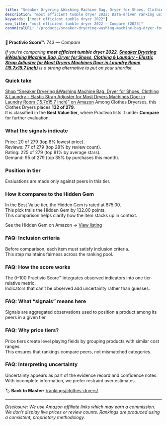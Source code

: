 ```yaml
---
title: "Sneaker Dryering &Washing Machine Bag, Dryer for Shoes, Clothing & Laundry - Elastic Strap Adjuster for Most Dryers Machines Door in Laundry Room (15.7x15.7 Inch)"
description: "most efficient tumble dryer 2022: Data-driven ranking using the Practivio Score™. Positioned by quality, value, demand, findability, momentum."
keywords: ["most efficient tumble dryer 2022"]
seo_title: "most efficient tumble dryer 2022 — Compare (2025)"
canonicalURL: "/products/sneaker-dryering-washing-machine-bag-dryer-for-shoes-clothing-laundry-elastic-strap-adjuster-for-most-dryers-machines-door-in-laundry-room-157x157-inch-B0BBVR6P1N/"
---
```


**🛒 Practivio Score™:** 743 — _Compare_


*If you're comparing **most efficient tumble dryer 2022**, **[Sneaker Dryering &Washing Machine Bag, Dryer for Shoes, Clothing & Laundry - Elastic Strap Adjuster for Most Dryers Machines Door in Laundry Room (15.7x15.7 Inch)](https://www.amazon.com/dp/B0BBVR6P1N?tag=practivio-20)** is a strong alternative to put on your shortlist.*
### Quick take
[Shop “Sneaker Dryering &Washing Machine Bag, Dryer for Shoes, Clothing & Laundry - Elastic Strap Adjuster for Most Dryers Machines Door in Laundry Room (15.7x15.7 Inch)” on Amazon](https://www.amazon.com/dp/B0BBVR6P1N?tag=practivio-20)
Among Clothes Dryerses, this Clothes Dryers places **132 of 279**.  
It is classified in the **Best Value tier**, where Practivio lists it under **Compare** for further evaluation.

### What the signals indicate
Price: 20 of 279 (top 8% lowest price).  
Reviews: 77 of 279 (top 28% by review count).  
Rating: 225 of 279 (top 81% by average stars).  
Demand: 95 of 279 (top 35% by purchases this month).

### Position in tier
Evaluations are made only against peers in this tier.

### How it compares to the Hidden Gem
In the Best Value tier, the Hidden Gem is rated at 875.00.  
This pick trails the Hidden Gem by 132.00 points.  
This comparison helps clarify how the item stacks up in context.  

See the Hidden Gem on Amazon → [View listing](https://www.amazon.com/dp/B00H7P1GPO?tag=practivio-20)

### FAQ: Inclusion criteria
Before comparison, each item must satisfy inclusion criteria.  
This step maintains fairness across the ranking pool.

### FAQ: How the score works
The 0–100 Practivio Score™ integrates observed indicators into one tier-relative metric.  
Indicators that can’t be observed add uncertainty rather than guesses.

### FAQ: What “signals” means here
Signals are aggregated observations used to position a product among its peers in a given tier.

### FAQ: Why price tiers?
Price tiers create level playing fields by grouping products with similar cost ranges.  
This ensures that rankings compare peers, not mismatched categories.

### FAQ: Interpreting uncertainty
Uncertainty appears as part of the evidence record and confidence notes.  
With incomplete information, we prefer restraint over estimates.

<!-- Missing template for Compare/CompareWithinPriceClass -->


🏷️ **Back to Master:** [/rankings/clothes-dryers/](/rankings/clothes-dryers/)

---
_Disclosure: We use Amazon affiliate links which may earn a commission. We don’t display live prices or review counts. Rankings are produced using a consistent, proprietary methodology._
